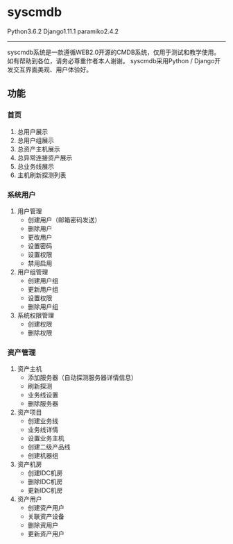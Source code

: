 # syscmdb
Python3.6.2 Django1.11.1 paramiko2.4.2

---
syscmdb系统是一款遵循WEB2.0开源的CMDB系统，仅用于测试和教学使用。如有帮助到各位，请务必尊重作者本人谢谢。
syscmdb采用Python / Django开发交互界面美观、用户体验好。

功能
---
### 首页
1. 总用户展示
2. 总用户组展示
3. 总资产主机展示
4. 总异常连接资产展示
5. 总业务线展示
6. 主机刷新探测列表
### 系统用户
1. 用户管理
    * 创建用户（邮箱密码发送）
    * 删除用户
    * 更改用户
    * 设置密码
    * 设置权限
    * 禁用启用
2. 用户组管理
    * 创建用户组
    * 更新用户组
    * 设置权限
    * 删除用户组
3. 系统权限管理
    * 创建权限
    * 删除权限
### 资产管理
1. 资产主机
    * 添加服务器（自动探测服务器详情信息）
    * 刷新探测
    * 业务线设置
    * 删除服务器
2. 资产项目
    * 创建业务线
    * 业务线详情
    * 设置业务主机
    * 创建二级产品线
    * 创建机器组
3. 资产机房
    * 创建IDC机房
    * 删除IDC机房
    * 更新IDC机房
4. 资产用户
    * 创建资产用户
    * 关联资产设备
    * 删除资用户
    * 更新资产用户
